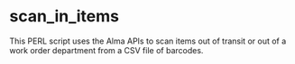 # scan_in_items
This PERL script uses the Alma APIs to scan items out of transit or out of a work order department from a CSV file of barcodes.
